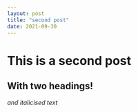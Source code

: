 ```yaml
---
layout: post
title: "second post"
date: 2021-09-30
---
```

# This is a second post
## With two headings!

*and italicised text*
